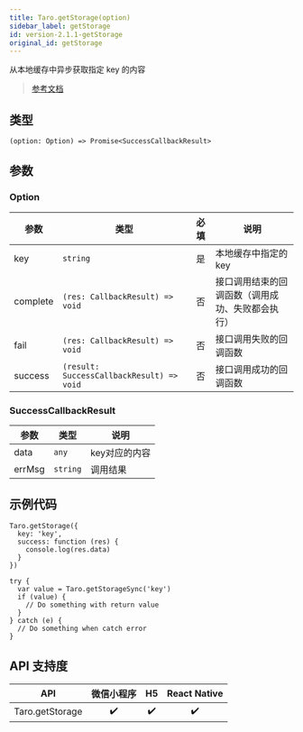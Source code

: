 ```yaml
---
title: Taro.getStorage(option)
sidebar_label: getStorage
id: version-2.1.1-getStorage
original_id: getStorage
---
```


从本地缓存中异步获取指定 key 的内容

> [参考文档](https://developers.weixin.qq.com/miniprogram/dev/api/storage/wx.getStorage.html)

## 类型

```tsx
(option: Option) => Promise<SuccessCallbackResult>
```

## 参数

### Option

<table>
  <thead>
    <tr>
      <th>参数</th>
      <th>类型</th>
      <th style="text-align:center">必填</th>
      <th>说明</th>
    </tr>
  </thead>
  <tbody>
    <tr>
      <td>key</td>
      <td><code>string</code></td>
      <td style="text-align:center">是</td>
      <td>本地缓存中指定的 key</td>
    </tr>
    <tr>
      <td>complete</td>
      <td><code>(res: CallbackResult) =&gt; void</code></td>
      <td style="text-align:center">否</td>
      <td>接口调用结束的回调函数（调用成功、失败都会执行）</td>
    </tr>
    <tr>
      <td>fail</td>
      <td><code>(res: CallbackResult) =&gt; void</code></td>
      <td style="text-align:center">否</td>
      <td>接口调用失败的回调函数</td>
    </tr>
    <tr>
      <td>success</td>
      <td><code>(result: SuccessCallbackResult) =&gt; void</code></td>
      <td style="text-align:center">否</td>
      <td>接口调用成功的回调函数</td>
    </tr>
  </tbody>
</table>

### SuccessCallbackResult

<table>
  <thead>
    <tr>
      <th>参数</th>
      <th>类型</th>
      <th>说明</th>
    </tr>
  </thead>
  <tbody>
    <tr>
      <td>data</td>
      <td><code>any</code></td>
      <td>key对应的内容</td>
    </tr>
    <tr>
      <td>errMsg</td>
      <td><code>string</code></td>
      <td>调用结果</td>
    </tr>
  </tbody>
</table>

## 示例代码

```tsx
Taro.getStorage({
  key: 'key',
  success: function (res) {
    console.log(res.data)
  }
})
```

```tsx
try {
  var value = Taro.getStorageSync('key')
  if (value) {
    // Do something with return value
  }
} catch (e) {
  // Do something when catch error
}
```

## API 支持度

| API | 微信小程序 | H5 | React Native |
| :---: | :---: | :---: | :---: |
| Taro.getStorage | ✔️ | ✔️ | ✔️ |
